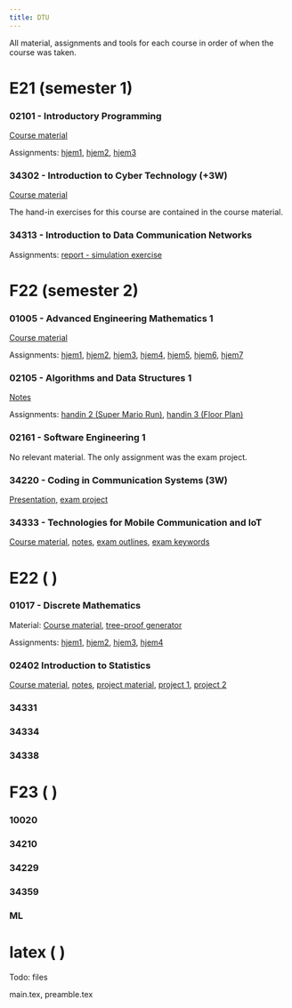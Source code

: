 ```yaml
---
title: DTU
---
```


All material, assignments and tools for each course in order of when the course
was taken.

# E21 (semester 1)

### 02101 - Introductory Programming

[Course material](dtu/02101_material.zip)

Assignments: 
[hjem1](dtu/02101_hjem1.pdf),
[hjem2](dtu/02101_hjem2.pdf),
[hjem3](dtu/02101_hjem3.pdf)

### 34302 - Introduction to Cyber Technology (+3W)

[Course material](dtu/34302_material.zip) 

The hand-in exercises for this course are contained in the course material.

### 34313 - Introduction to Data Communication Networks

Assignments: 
[report - simulation exercise](dtu/34313_sim.pdf) 

# F22 (semester 2)

### 01005 - Advanced Engineering Mathematics 1

[Course material](dtu/01005_material.zip) 

Assignments: 
[hjem1](dtu/01005_hjem1.pdf), 
[hjem2](dtu/01005_hjem2.pdf), 
[hjem3](dtu/01005_hjem3.pdf), 
[hjem4](dtu/01005_hjem4.pdf), 
[hjem5](dtu/01005_hjem5.pdf), 
[hjem6](dtu/01005_hjem6.pdf), 
[hjem7](dtu/01005_hjem7.pdf)

### 02105 - Algorithms and Data Structures 1

[Notes](dtu/02105_notes.pdf) 

Assignments: 
[handin 2 (Super Mario Run)](dtu/02105_handin2.pdf), 
[handin 3 (Floor Plan)](dtu/02105_handin3.pdf)

### 02161 - Software Engineering 1

No relevant material. The only assignment was the exam project.

### 34220 - Coding in Communication Systems (3W)

[Presentation](dtu/34220_presentation.pdf), 
[exam project](dtu/34220_report.pdf)

### 34333 - Technologies for Mobile Communication and IoT

[Course material](dtu/34333_material.pdf), 
[notes](dtu/34333_notes.pdf), 
[exam outlines](dtu/34333_outlines.pdf), 
[exam keywords](dtu/34333_keywords.pdf)

# E22 ( )

### 01017 - Discrete Mathematics

Material: 
[Course material](dtu/01017_material.zip), 
[tree-proof generator](dtu/01017_tpg.zip) 

Assignments:
[hjem1](dtu/01017_hjem1.pdf), 
[hjem2](dtu/01017_hjem2.pdf), 
[hjem3](dtu/01017_hjem3.pdf), 
[hjem4](dtu/01017_hjem4.pdf)

### 02402 Introduction to Statistics

[Course material](dtu/02402_material.zip), 
[notes](dtu/02402_notes.pdf), 
[project material](dtu/02402_projects.zip), 
[project 1](dtu/02402_project1.pdf), 
[project 2](dtu/02402_project2.pdf)

### 34331

### 34334

### 34338

# F23 ( )

### 10020

### 34210

### 34229

### 34359

### ML

# latex ( )

Todo: files

main.tex,
preamble.tex
